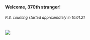 #### Welcome, 370th stranger!

###### <sup>P.S. counting started approximately in 10.01.21</sup>

<img src="https://kraftwerk28.pp.ua/vcnt.png"></img>
